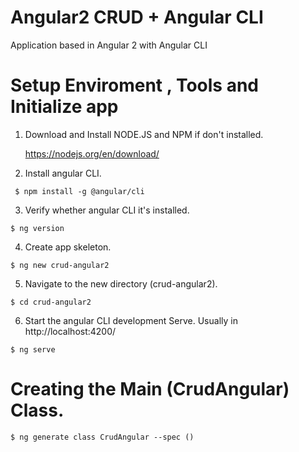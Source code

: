 # Angular2 CRUD + Angular CLI 
Application based in Angular 2 with Angular CLI

 
# Setup Enviroment ,  Tools and Initialize app
1. Download and Install NODE.JS and NPM if  don't installed.

     https://nodejs.org/en/download/
     
2. Install angular CLI.
 ```
  $ npm install -g @angular/cli
```
    
3. Verify whether angular CLI it's installed. 
 ```
$ ng version
```

4. Create app skeleton.
 ```
 $ ng new crud-angular2
```
5. Navigate to the new directory (crud-angular2).

 ```
 $ cd crud-angular2
```

6. Start the angular CLI development Serve. Usually in http://localhost:4200/

 ```
 $ ng serve
```

# Creating the Main (CrudAngular) Class.
 ```
 $ ng generate class CrudAngular --spec ()
```

